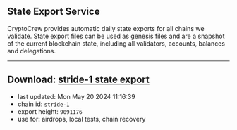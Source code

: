 ## State Export Service
CryptoCrew provides automatic daily state exports for all chains we validate. State export files can be used as genesis files and are a snapshot of the current blockchain state, including all validators, accounts, balances and delegations.

---
**Download: [stride-1 state export](https://dl-eu2.ccvalidators.com/SERVICE/stride/stride-1_export_9091176.json)**
---

- last updated: Mon May 20 2024 11:16:39
- chain id: `stride-1`
- export height: `9091176`
- use for: airdrops, local tests, chain recovery
